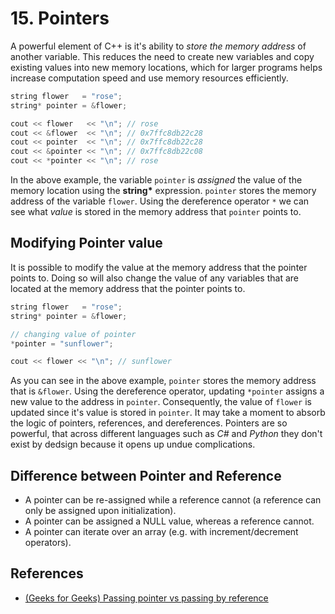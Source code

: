 # 15. Pointers

A powerful element of C++ is it's ability to _store the memory address_ of another variable. This reduces the need to create new variables and copy existing values into new memory locations, which for larger programs helps increase computation speed and use memory resources efficiently.

```c++
string flower   = "rose";
string* pointer = &flower;

cout << flower   << "\n"; // rose
cout << &flower  << "\n"; // 0x7ffc8db22c28
cout << pointer  << "\n"; // 0x7ffc8db22c28
cout << &pointer << "\n"; // 0x7ffc8db22c08
cout << *pointer << "\n"; // rose
```

In the above example, the variable `pointer` is _assigned_ the value of the memory location using the __string*__ expression. `pointer` stores the memory address of the variable `flower`. Using the dereference operator `*` we can see what _value_ is stored in the memory address that `pointer` points to.

## Modifying Pointer value

It is possible to modify the value at the memory address that the pointer points to. Doing so will also change the value of any variables that are located at the memory address that the pointer points to.

```c++
string flower   = "rose";
string* pointer = &flower;

// changing value of pointer
*pointer = "sunflower";

cout << flower << "\n"; // sunflower
```

As you can see in the above example, `pointer` stores the memory address that is `&flower`. Using the dereference operator, updating `*pointer`  assigns a new value to the address in `pointer`. Consequently, the value of `flower` is updated since it's value is stored in `pointer`. It may take a moment to absorb the logic of pointers, references, and dereferences. Pointers are so powerful, that across different languages such as _C#_ and _Python_ they don't exist by dedsign because it opens up undue complications.

## Difference between Pointer and Reference
- A pointer can be re-assigned while a reference cannot (a reference can only be assigned upon initialization). 
- A pointer can be assigned a NULL value, whereas a reference cannot.
- A pointer can iterate over an array (e.g. with increment/decrement operators). 

## References

- [(Geeks for Geeks) Passing pointer vs passing by reference](https://www.geeksforgeeks.org/passing-by-pointer-vs-passing-by-reference-in-c/)
